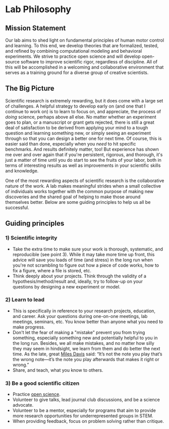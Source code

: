 # Lab Philosophy

## Mission Statement
Our lab aims to shed light on fundamental principles of human motor control and learning. To this end, we develop theories that are formalized, tested, and refined by combining computational modeling and behavioral experiments. We strive to practice open science and will develop open-source software to improve scientific rigor, regardless of discipline. All of this will be accomplished in a welcoming and collaborative environment that serves as a training ground for a diverse group of creative scientists.

## The Big Picture
Scientific research is extremely rewarding, but it does come with a large set of challenges. A helpful strategy to develop early on (and one that I continue to work on) is to learn to focus on, and appreciate, the process of *doing* science, perhaps above all else. No matter whether an experiment goes to plan, or a manuscript or grant gets rejected, there is still a great deal of satisfaction to be derived from applying your mind to a tough question and learning something new, or simply seeing an experiment through so that you can design a better one for next time. Of course, this is easier said than done, especially when you *need* to hit specific benchmarks. And results definitely matter, too! But experience has shown me over and over again that if you're persistent, rigorous, and thorough, it's just a matter of time until you do start to see the fruits of your labor, both in terms of interesting results as well as improvements in your scientific skills and knowledge. 

One of the most rewarding aspects of scientific research is the collaborative nature of the work. A lab makes meaningful strides when a small collective of individuals works together with the common purpose of making new discoveries and the shared goal of helping to make those around themselves better. Below are some guiding principles to help us all be successful. 

## Guiding principles

### 1) Scientific integrity
- Take the extra time to make sure your work is thorough, systematic, and reproducible (see point 3). While it may take more time up front, this advice will save you loads of time (and stress) in the long run when you're not scrambling to figure out how a piece of code works, how to fix a figure, where a file is stored, etc. 
- Think deeply about your projects. Think through the validity of a hypothesis/method/result and, ideally, try to follow-up on your questions by designing a new experiment or model.

### 2) Learn to lead
- This is specifically in reference to your research projects, education, and career. Ask your questions during one-on-one meetings, lab meetings, seminars, etc. You know better than anyone what you need to make progress.
- Don't let the fear of making a "mistake" prevent you from trying something, especially something new and potentially helpful to you in the long run. Besides, we all make mistakes, and no matter how silly they may seem in hindsight, we learn from them and do better the next time. As the late, great [Miles Davis](https://www.youtube.com/watch?v=zqNTltOGh5c) said: “It’s not the note you play that’s the wrong note&mdash;it’s the note you play afterwards that makes it right or wrong.”  
- Share, and teach, what you know to others.

### 3) Be a good scientific citizen
- Practice [open science](https://www.cos.io/).
- Volunteer to give talks, lead journal club discussions, and be a science advocate.
- Volunteer to be a mentor, especially for programs that aim to provide more research opportunities for underrepresented groups in STEM.
- When providing feedback, focus on problem solving rather than critique.
           





